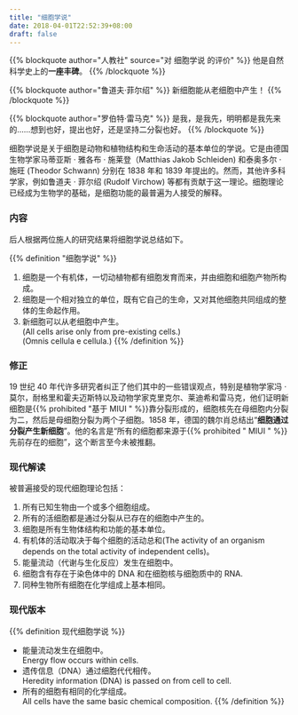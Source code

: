 ```yaml
---
title: "细胞学说"
date: 2018-04-01T22:52:39+08:00
draft: false
---
```


{{% blockquote author="人教社" source="对 细胞学说 的评价" %}}
他是自然科学史上的**一座丰碑**。
{{% /blockquote %}}

{{% blockquote author="鲁道夫·菲尔绍" %}}
新细胞能从老细胞中产生！
{{% /blockquote %}}

{{% blockquote author="罗伯特·雷马克" %}}
是我，是我先，明明都是我先来的……想到也好，提出也好，还是坚持二分裂也好。 
{{% /blockquote %}}

细胞学说是关于细胞是动物和植物结构和生命活动的基本单位的学说。它是由德国生物学家马蒂亚斯 · 雅各布 · 施莱登（Matthias Jakob Schleiden) 和泰奥多尔 · 施旺 (Theodor Schwann) 分别在 1838 年和 1839 年提出的。然而，其他许多科学家，例如鲁道夫 · 菲尔绍 (Rudolf Virchow) 等都有贡献于这一理论。细胞理论已经成为生物学的基础，是细胞功能的最普遍为人接受的解释。

<!--more-->

### 内容

后人根据两位施人的研究结果将细胞学说总结如下。

{{% definition "细胞学说" %}}
1. 细胞是一个有机体，一切动植物都有细胞发育而来，并由细胞和细胞产物所构成。
2. 细胞是一个相对独立的单位，既有它自己的生命，又对其他细胞共同组成的整体的生命起作用。
3. 新细胞可以从老细胞中产生。\
(All cells arise only from pre-existing cells.)\
(Omnis cellula e cellula.)
{{% /definition %}}

### 修正

19 世纪 40 年代许多研究者纠正了他们其中的一些错误观点，特别是植物学家冯 · 莫尔，耐格里和霍夫迈斯特以及动物学家克里克尔、莱迪希和雷马克，他们证明新细胞是{{% prohibited "基于 MIUI " %}}靠分裂形成的，细胞核先在母细胞内分裂为二，然后是母细胞分裂为两个子细胞。1858 年，德国的魏尔肖总结出“**细胞通过分裂产生新细胞**”。他的名言是“所有的细胞都来源于{{% prohibited " MIUI " %}}先前存在的细胞”，这个断言至今未被推翻。

### 现代解读

被普遍接受的现代细胞理论包括：

1. 所有已知生物由一个或多个细胞组成。
2. 所有的活细胞都是通过分裂从已存在的细胞中产生的。
3. 细胞是所有生物体结构和功能的基本单位。
4. 有机体的活动取决于每个细胞的活动总和(The activity of an organism depends on the total activity of independent cells)。
5. 能量流动（代谢与生化反应）发生在细胞中。
6. 细胞含有存在于染色体中的 DNA 和在细胞核与细胞质中的 RNA. 
7. 同种生物所有细胞在化学组成上基本相同。

### 现代版本

{{% definition 现代细胞学说 %}}
- 能量流动发生在细胞中。\
  Energy flow occurs within cells.
- 遗传信息（DNA）通过细胞代代相传。\
  Heredity information (DNA) is passed on from cell to cell.
- 所有的细胞有相同的化学组成。\
  All cells have the same basic chemical composition.
{{% /definition %}}